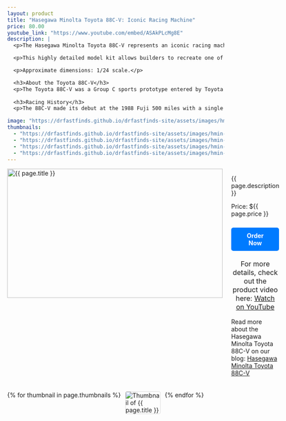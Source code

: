 ```yaml
---
layout: product
title: "Hasegawa Minolta Toyota 88C-V: Iconic Racing Machine"
price: 80.00
youtube_link: "https://www.youtube.com/embed/ASAkPLcMg8E"
description: |
  <p>The Hasegawa Minolta Toyota 88C-V represents an iconic racing machine from the world of endurance racing. This model kit, at 1/24 scale, perfectly captures the design and spirit of the Toyota 88C-V, known for its legendary performance at Le Mans and other endurance races.</p>

  <p>This highly detailed model kit allows builders to recreate one of the most memorable race cars from Toyota's rich motorsport history. Whether you're a collector or a hobbyist, this model kit provides a rewarding building experience and an impressive display piece for any motorsport enthusiast.</p>

  <p>Approximate dimensions: 1/24 scale.</p>

  <h3>About the Toyota 88C-V</h3>
  <p>The Toyota 88C-V was a Group C sports prototype entered by Toyota in 1988. The race car has a top speed of 375 km/h (233 mph), accelerates from 0–100 km/h (0–62 mph) in 3.8 seconds, produces 809 CV (595 kW; 798 hp) at 8000 rpm, and weighs 850 kg (1,870 lb). It is the successor to the Toyota 88C and the predecessor to the Toyota 89C-V. Designed and built by Dome, the 88C-V features a new design developed around Toyota's R32V 3.2 L (200 cu in) turbocharged V8 engine, replacing the previous model's inline-4. The car competed in the All Japan Sports Prototype Championship.</p>
  
  <h3>Racing History</h3>
  <p>The 88C-V made its debut at the 1988 Fuji 500 miles with a single car entered for Geoff Lees, Masanori Sekiya, and Keiichi Suzuki but couldn't finish due to mechanical issues. It later participated in the Japanese round of the World Sports-Prototype Championship, finishing but classified last.</p>

image: "https://drfastfinds.github.io/drfastfinds-site/assets/images/hmin.jpg"
thumbnails:
  - "https://drfastfinds.github.io/drfastfinds-site/assets/images/hmin-1.jpg"
  - "https://drfastfinds.github.io/drfastfinds-site/assets/images/hmin-2.jpg"
  - "https://drfastfinds.github.io/drfastfinds-site/assets/images/hmin-3.jpg"
  - "https://drfastfinds.github.io/drfastfinds-site/assets/images/hmin-4.jpg"
---
```


<div class="product-detail">
    <div class="product-image-box">
        <img class="main-image" src="{{ page.image }}" alt="{{ page.title }}">
    </div>
    <div class="product-text">
        <p>{{ page.description }}</p>
        <p>Price: ${{ page.price }}</p>
        <a href="{{ site.baseurl }}/order" class="buy-now">Order Now</a>
        <p class="youtube-link">For more details, check out the product video here: 
            <a href="{{ page.youtube_link }}" target="_blank">Watch on YouTube</a>
        </p>
        <p>Read more about the Hasegawa Minolta Toyota 88C-V on our blog: 
            <a href="https://drfastfinds.github.io/drfastfinds-site/collectibles/model%20kits/hasegawa/toyota/minolta/2024/09/25/hasegawa-minolta.html" target="_blank">Hasegawa Minolta Toyota 88C-V</a>
        </p>
    </div>
</div>

<div class="thumbnail-carousel">
    {% for thumbnail in page.thumbnails %}
    <img class="thumbnail" src="{{ thumbnail }}" alt="Thumbnail of {{ page.title }}">
    {% endfor %}
</div>

<style>
.product-detail {
    display: flex;
    align-items: flex-start;
    gap: 20px;
    margin-bottom: 20px;
}

.product-image-box {
    flex-shrink: 0;
    width: 500px; 
    height: 300px; 
    overflow: hidden; 
}

.main-image {
    width: 100%; 
    height: 100%; 
    object-fit: contain; 
    display: block;
}

.product-text {
    max-width: 400px;
    flex-grow: 1;
}

.thumbnail-carousel {
    margin-top: 20px;
    display: flex;
    flex-wrap: wrap; 
    gap: 10px;
    justify-content: flex-start;
}

.thumbnail {
    max-width: 80px;
    cursor: pointer;
    border: 1px solid #ddd;
    border-radius: 4px;
}

.youtube-link {
    text-align: center;
    margin-top: 20px;
    font-size: 16px;
}

.buy-now {
    display: inline-block;
    padding: 10px 20px;
    margin-top: 10px;
    background-color: #007bff;
    color: #fff;
    text-decoration: none;
    border-radius: 5px;
    font-weight: bold;
    text-align: center;
}

.buy-now:hover {
    background-color: #0056b3;
}
</style>

<script>
document.addEventListener('DOMContentLoaded', function() {
    const mainImage = document.querySelector('.main-image');
    const thumbnails = document.querySelectorAll('.thumbnail');

    thumbnails.forEach(thumbnail => {
        thumbnail.addEventListener('click', function() {
            mainImage.src = this.src;
        });
    });
});
</script>
